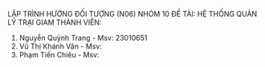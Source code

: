LẬP TRÌNH HƯỚNG ĐỐI TƯỢNG (N06)
NHÓM 10
ĐỀ TÀI: HỆ THỐNG QUẢN LÝ TRẠI GIAM
THÀNH VIÊN:
  1. Nguyễn Quỳnh Trang - Msv: 23010651
  2. Vũ Thị Khánh Vân - Msv:
  3. Phạm Tiến Chiêu - Msv:

